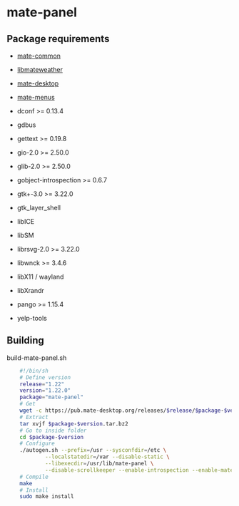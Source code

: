 # mate-panel

## Package requirements

  * [mate-common](./mate-common)

  * [libmateweather](./libmateweather)

  * [mate-desktop](./mate-desktop)

  * [mate-menus](./mate-menus)

  * dconf >= 0.13.4

  * gdbus

  * gettext >= 0.19.8

  * gio-2.0 >= 2.50.0

  * glib-2.0 >= 2.50.0

  * gobject-introspection >= 0.6.7

  * gtk+-3.0 >= 3.22.0

  * gtk_layer_shell

  * libICE

  * libSM

  * librsvg-2.0 >= 3.22.0

  * libwnck >= 3.4.6

  * libX11 / wayland

  * libXrandr

  * pango >= 1.15.4

  * yelp-tools


## Building

build-mate-panel.sh

```bash
    #!/bin/sh
    # Define version
    release="1.22"
    version="1.22.0"
    package="mate-panel"
    # Get
    wget -c https://pub.mate-desktop.org/releases/$release/$package-$version.tar.bz2
    # Extract
    tar xvjf $package-$version.tar.bz2
    # Go to inside folder
    cd $package-$version
    # Configure
    ./autogen.sh --prefix=/usr --sysconfdir=/etc \
            --localstatedir=/var --disable-static \
            --libexecdir=/usr/lib/mate-panel \
            --disable-scrollkeeper --enable-introspection --enable-matecomponent
    # Compile
    make
    # Install
    sudo make install
```
